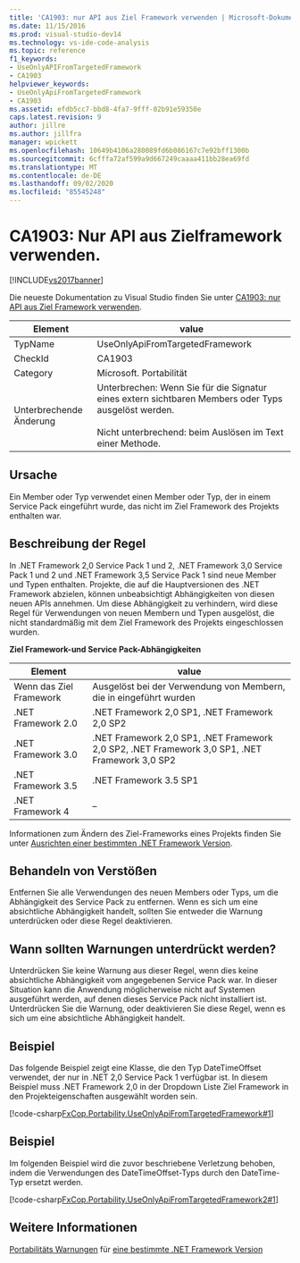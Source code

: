 ```yaml
---
title: 'CA1903: nur API aus Ziel Framework verwenden | Microsoft-Dokumentation'
ms.date: 11/15/2016
ms.prod: visual-studio-dev14
ms.technology: vs-ide-code-analysis
ms.topic: reference
f1_keywords:
- UseOnlyAPIFromTargetedFramework
- CA1903
helpviewer_keywords:
- UseOnlyApiFromTargetedFramework
- CA1903
ms.assetid: efdb5cc7-bbd8-4fa7-9fff-02b91e59350e
caps.latest.revision: 9
author: jillre
ms.author: jillfra
manager: wpickett
ms.openlocfilehash: 10649b4106a280089fd6b086167c7e92bff1300b
ms.sourcegitcommit: 6cfffa72af599a9d667249caaaa411bb28ea69fd
ms.translationtype: MT
ms.contentlocale: de-DE
ms.lasthandoff: 09/02/2020
ms.locfileid: "85545248"
---
```

# <a name="ca1903-use-only-api-from-targeted-framework"></a>CA1903: Nur API aus Zielframework verwenden.
[!INCLUDE[vs2017banner](../includes/vs2017banner.md)]

Die neueste Dokumentation zu Visual Studio finden Sie unter [CA1903: nur API aus Ziel Framework verwenden](/visualstudio/code-quality/ca1903-use-only-api-from-targeted-framework).

|Element|value|
|-|-|
|TypName|UseOnlyApiFromTargetedFramework|
|CheckId|CA1903|
|Category|Microsoft. Portabilität|
|Unterbrechende Änderung|Unterbrechen: Wenn Sie für die Signatur eines extern sichtbaren Members oder Typs ausgelöst werden.<br /><br /> Nicht unterbrechend: beim Auslösen im Text einer Methode.|

## <a name="cause"></a>Ursache
 Ein Member oder Typ verwendet einen Member oder Typ, der in einem Service Pack eingeführt wurde, das nicht im Ziel Framework des Projekts enthalten war.

## <a name="rule-description"></a>Beschreibung der Regel
 In .NET Framework 2,0 Service Pack 1 und 2, .NET Framework 3,0 Service Pack 1 und 2 und .NET Framework 3,5 Service Pack 1 sind neue Member und Typen enthalten. Projekte, die auf die Hauptversionen des .NET Framework abzielen, können unbeabsichtigt Abhängigkeiten von diesen neuen APIs annehmen. Um diese Abhängigkeit zu verhindern, wird diese Regel für Verwendungen von neuen Membern und Typen ausgelöst, die nicht standardmäßig mit dem Ziel Framework des Projekts eingeschlossen wurden.

 **Ziel Framework-und Service Pack-Abhängigkeiten**

|Element|value|
|-|-|
|Wenn das Ziel Framework|Ausgelöst bei der Verwendung von Membern, die in eingeführt wurden|
|.NET Framework 2.0|.NET Framework 2,0 SP1, .NET Framework 2,0 SP2|
|.NET Framework 3.0|.NET Framework 2,0 SP1, .NET Framework 2,0 SP2, .NET Framework 3,0 SP1, .NET Framework 3,0 SP2|
|.NET Framework 3.5|.NET Framework 3.5 SP1|
|.NET Framework 4|–|

 Informationen zum Ändern des Ziel-Frameworks eines Projekts finden Sie unter [Ausrichten einer bestimmten .NET Framework Version](../ide/targeting-a-specific-dotnet-framework-version.md).

## <a name="how-to-fix-violations"></a>Behandeln von Verstößen
 Entfernen Sie alle Verwendungen des neuen Members oder Typs, um die Abhängigkeit des Service Pack zu entfernen. Wenn es sich um eine absichtliche Abhängigkeit handelt, sollten Sie entweder die Warnung unterdrücken oder diese Regel deaktivieren.

## <a name="when-to-suppress-warnings"></a>Wann sollten Warnungen unterdrückt werden?
 Unterdrücken Sie keine Warnung aus dieser Regel, wenn dies keine absichtliche Abhängigkeit vom angegebenen Service Pack war. In dieser Situation kann die Anwendung möglicherweise nicht auf Systemen ausgeführt werden, auf denen dieses Service Pack nicht installiert ist. Unterdrücken Sie die Warnung, oder deaktivieren Sie diese Regel, wenn es sich um eine absichtliche Abhängigkeit handelt.

## <a name="example"></a>Beispiel
 Das folgende Beispiel zeigt eine Klasse, die den Typ DateTimeOffset verwendet, der nur in .NET 2,0 Service Pack 1 verfügbar ist. In diesem Beispiel muss .NET Framework 2,0 in der Dropdown Liste Ziel Framework in den Projekteigenschaften ausgewählt worden sein.

 [!code-csharp[FxCop.Portability.UseOnlyApiFromTargetedFramework#1](../snippets/csharp/VS_Snippets_CodeAnalysis/FxCop.Portability.UseOnlyApiFromTargetedFramework/CS/FxCop.Portability.UseOnlyApiFromTargetedFramework.cs#1)]

## <a name="example"></a>Beispiel
 Im folgenden Beispiel wird die zuvor beschriebene Verletzung behoben, indem die Verwendungen des DateTimeOffset-Typs durch den DateTime-Typ ersetzt werden.

 [!code-csharp[FxCop.Portability.UseOnlyApiFromTargetedFramework2#1](../snippets/csharp/VS_Snippets_CodeAnalysis/FxCop.Portability.UseOnlyApiFromTargetedFramework2/CS/FxCop.Portability.UseOnlyApiFromTargetedFramework2.cs#1)]

## <a name="see-also"></a>Weitere Informationen
 [Portabilitäts Warnungen](../code-quality/portability-warnings.md) für [eine bestimmte .NET Framework Version](../ide/targeting-a-specific-dotnet-framework-version.md)
